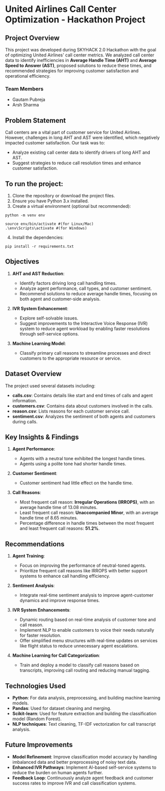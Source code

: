 
# United Airlines Call Center Optimization - Hackathon Project

## Project Overview

This project was developed during SKYHACK 2.0 Hackathon with the goal of optimizing United Airlines' call center metrics. We analyzed call center data to identify inefficiencies in **Average Handle Time (AHT)** and **Average Speed to Answer (AST)**, proposed solutions to reduce these times, and recommended strategies for improving customer satisfaction and operational efficiency.

### Team Members
- Gautam Pubreja
- Arsh Sharma

## Problem Statement

Call centers are a vital part of customer service for United Airlines. However, challenges in long AHT and AST were identified, which negatively impacted customer satisfaction. Our task was to:
- Analyze existing call center data to identify drivers of long AHT and AST.
- Suggest strategies to reduce call resolution times and enhance customer satisfaction.

## To run the project:

1. Clone the repository or download the project files.
2. Ensure you have Python 3.x installed.
3. Create a virtual environment (optional but recommended):
```
python -m venv env
```
```
source env/bin/activate #(for Linux/Mac)
.\env\Scripts\activate #(for Windows)
```
4. Install the dependencies:
```
pip install -r requirements.txt
```
## Objectives

1. **AHT and AST Reduction**: 
   - Identify factors driving long call handling times.
   - Analyze agent performance, call types, and customer sentiment.
   - Recommend solutions to reduce average handle times, focusing on both agent and customer-side analysis.

2. **IVR System Enhancement**:
   - Explore self-solvable issues.
   - Suggest improvements to the Interactive Voice Response (IVR) system to reduce agent workload by enabling faster resolutions through self-service options.

3. **Machine Learning Model**:
   - Classify primary call reasons to streamline processes and direct customers to the appropriate resource or service.

## Dataset Overview

The project used several datasets including:

- **calls.csv**: Contains details like start and end times of calls and agent information.
- **customers.csv**: Contains data about customers involved in the calls.
- **reason.csv**: Lists reasons for each customer service call.
- **sentiment.csv**: Analyzes the sentiment of both agents and customers during calls.

## Key Insights & Findings

1. **Agent Performance**:
   - Agents with a neutral tone exhibited the longest handle times.
   - Agents using a polite tone had shorter handle times.

2. **Customer Sentiment**:
   - Customer sentiment had little effect on the handle time.

3. **Call Reasons**:
   - Most frequent call reason: **Irregular Operations (IRROPS)**, with an average handle time of 13.08 minutes.
   - Least frequent call reason: **Unaccompanied Minor**, with an average handle time of 8.65 minutes.
   - Percentage difference in handle times between the most frequent and least frequent call reasons: **51.2%**.

## Recommendations

1. **Agent Training**:
   - Focus on improving the performance of neutral-toned agents.
   - Prioritize frequent call reasons like IRROPS with better support systems to enhance call handling efficiency.

2. **Sentiment Analysis**:
   - Integrate real-time sentiment analysis to improve agent-customer dynamics and improve response times.

3. **IVR System Enhancements**:
   - Dynamic routing based on real-time analysis of customer tone and call reason.
   - Implement NLP to enable customers to voice their needs naturally for faster resolution.
   - Offer simplified menu structures with real-time updates on services like flight status to reduce unnecessary agent escalations.

4. **Machine Learning for Call Categorization**:
   - Train and deploy a model to classify call reasons based on transcripts, improving call routing and reducing manual tagging.

## Technologies Used

- **Python**: For data analysis, preprocessing, and building machine learning models.
- **Pandas**: Used for dataset cleaning and merging.
- **Scikit-learn**: Used for feature extraction and building the classification model (Random Forest).
- **NLP techniques**: Text cleaning, TF-IDF vectorization for call transcript analysis.

## Future Improvements

- **Model Refinement**: Improve classification model accuracy by handling imbalanced data and better preprocessing of noisy text data.
- **Enhanced IVR Pathways**: Implement AI-based self-service systems to reduce the burden on human agents further.
- **Feedback Loop**: Continuously analyze agent feedback and customer success rates to improve IVR and call classification systems.


